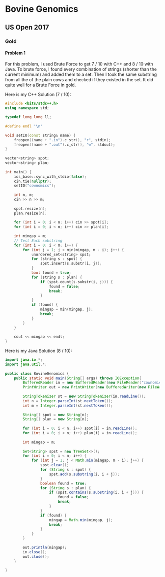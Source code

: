   
# Bovine Genomics
  
## US Open 2017
  
### Gold
  
#### Problem 1
  
For this problem, I used Brute Force to get 7 / 10 with C++ and 8 / 10 with Java. To brute force, I found every combination of strings (shorter than the current minimum) and added them to a set. Then I took the same substring from all the of the plain cows and checked if they existed in the set. It did quite well for a Brute Force in gold.
  
Here is my C++ Solution (7 / 10):
  
```cpp
#include <bits/stdc++.h>
using namespace std;
  
typedef long long ll;
  
#define endl '\n'
  
void setIO(const string& name) {
    freopen((name + ".in").c_str(), "r", stdin);
    freopen((name + ".out").c_str(), "w", stdout);
}
  
vector<string> spot;
vector<string> plan;
  
int main() {
    ios_base::sync_with_stdio(false);
    cin.tie(nullptr);
    setIO("cownomics");
  
    int n, m;
    cin >> n >> m;
  
    spot.resize(n);
    plan.resize(n);
  
    for (int i = 0; i < n; i++) cin >> spot[i];
    for (int i = 0; i < n; i++) cin >> plan[i];
  
    int mingap = m;
    // Test Each substring
    for (int i = 0; i < m; i++) {
        for (int j = 1; j < min(mingap, m - i); j++) {
            unordered_set<string> spst;
            for (string s : spot) {
                spst.insert(s.substr(i, j));
            }
            bool found = true;
            for (string s : plan) {
                if (spst.count(s.substr(i, j))) {
                    found = false;
                    break;
                }
            }
            if (found) {
                mingap = min(mingap, j);
                break;
            }
        }
    }
  
    cout << mingap << endl;
}
```  
  
Here is my Java Solution (8 / 10):
  
```java
import java.io.*;
import java.util.*;
  
public class BovineGenomics {
    public static void main(String[] args) throws IOException{
        BufferedReader in = new BufferedReader(new FileReader("cownomics.in"));
        PrintWriter out = new PrintWriter(new BufferedWriter(new FileWriter("cownomics.out")));
  
        StringTokenizer st = new StringTokenizer(in.readLine());
        int n = Integer.parseInt(st.nextToken());
        int m = Integer.parseInt(st.nextToken());
  
        String[] spot = new String[n];
        String[] plan = new String[n];
  
        for (int i = 0; i < n; i++) spot[i] = in.readLine();
        for (int i = 0; i < n; i++) plan[i] = in.readLine();
  
        int mingap = m;
  
        Set<String> spst = new TreeSet<>();
        for (int i = 0; i < m; i++) {
            for (int j = 1; j < Math.min(mingap, m - i); j++) {
                spst.clear();
                for (String s : spot) {
                    spst.add(s.substring(i, i + j));
                }
                boolean found = true;
                for (String s : plan) {
                    if (spst.contains(s.substring(i, i + j))) {
                        found = false;
                        break;
                    }
                }
                if (found) {
                    mingap = Math.min(mingap, j);
                    break;
                }
            }
        }
  
        out.println(mingap);
        in.close();
        out.close();
    }
  
}
```  
  